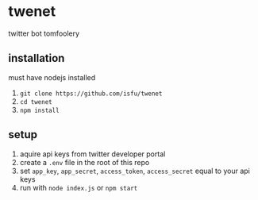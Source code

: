# twenet

twitter bot tomfoolery

## installation

must have nodejs installed

1. `git clone https://github.com/isfu/twenet`
2. `cd twenet`
3. `npm install`

## setup

1. aquire api keys from twitter developer portal
2. create a `.env` file in the root of this repo
3. set `app_key`, `app_secret`, `access_token`, `access_secret` equal to your api keys
4. run with `node index.js` or `npm start`
